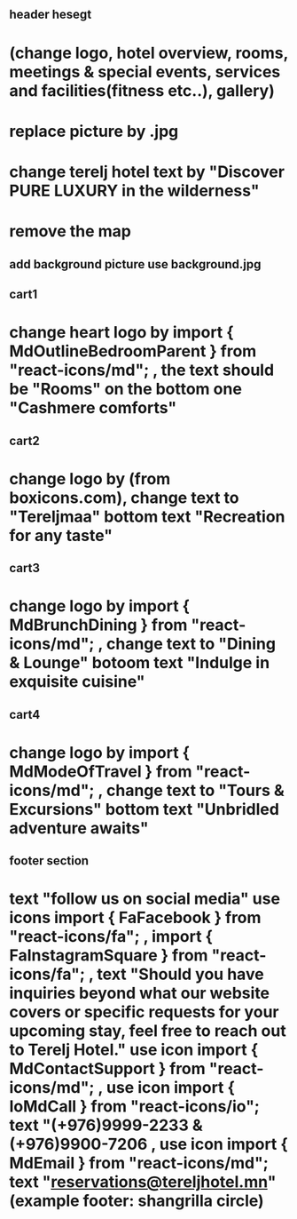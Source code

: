 ## header hesegt  
# (change logo, hotel overview, rooms, meetings & special events, services and facilities(fitness etc..), gallery)
# replace picture by .jpg
# change terelj hotel text by "Discover PURE LUXURY in the wilderness"
# remove the map
## add background picture use background.jpg
## cart1
# change heart logo by import { MdOutlineBedroomParent } from "react-icons/md";  , the text should be "Rooms"  on the bottom one "Cashmere comforts"
## cart2
# change logo by <box-icon name='spa'></box-icon> (from boxicons.com),  change text to "Tereljmaa" bottom text "Recreation for any taste"
## cart3
# change logo by import { MdBrunchDining } from "react-icons/md";   , change text to "Dining & Lounge" botoom text "Indulge in exquisite cuisine"
## cart4
# change logo by import { MdModeOfTravel } from "react-icons/md";  , change text to "Tours & Excursions" bottom text "Unbridled adventure awaits"
## footer section
# text "follow us on social media" use icons import { FaFacebook } from "react-icons/fa";   ,    import { FaInstagramSquare } from "react-icons/fa";   ,    text "Should you have inquiries beyond what our website covers or specific requests for your upcoming stay, feel free to reach out to Terelj Hotel." use icon import { MdContactSupport } from "react-icons/md"; ,    use icon import { IoMdCall } from "react-icons/io";    text "(+976)9999-2233 & (+976)9900-7206  ,    use icon  import { MdEmail } from "react-icons/md";  text "reservations@tereljhotel.mn"          (example footer: shangrilla circle)
